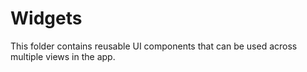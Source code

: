 # Widgets

This folder contains reusable UI components that can be used across multiple views in the app.
